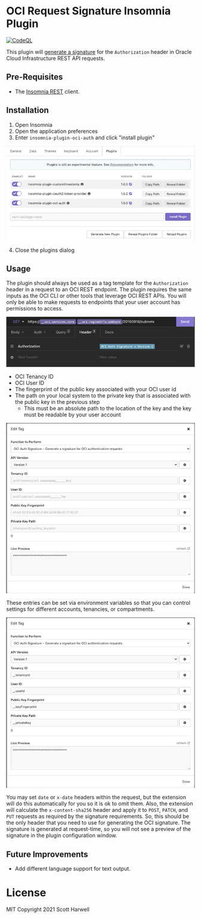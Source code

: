 # OCI Request Signature Insomnia Plugin

[![CodeQL](https://github.com/scottharwell/insomnia-plugin-oci-auth/actions/workflows/codeql-analysis.yml/badge.svg)](https://github.com/scottharwell/insomnia-plugin-oci-auth/actions/workflows/codeql-analysis.yml)

This plugin will [generate a signature](https://docs.oracle.com/en-us/iaas/Content/API/Concepts/signingrequests.htm) for the `Authorization` header in Oracle Cloud Infrastructure REST API requests.

## Pre-Requisites

- The [Insomnia REST](https://insomnia.rest) client.

## Installation

1. Open Insomnia
2. Open the application preferences
3. Enter `insomnia-plugin-oci-auth` and click "install plugin"

![Plugin Installation](assets/../assets/img/install_plugin.jpg)

4. Close the plugins dialog

## Usage

The plugin should always be used as a tag template for the `Authorization` header in a request to an OCI REST endpoint.  The plugin requires the same inputs as the OCI CLI or other tools that leverage OCI REST APIs.  You will only be able to make requests to endpoints that your user account has permissions to access.

![Headers](assets/img/authorization_header.jpg)

- OCI Tenancy ID
- OCI User ID
- The fingerprint of the public key associated with your OCI user id
- The path on your local system to the private key that is associated with the public key in the previous step
  - This must be an absolute path to the location of the key and the key must be readable by your user account

![Form](assets/img/edit_tag_empty.jpg)

These entries can be set via environment variables so that you can control settings for different accounts, tenancies, or compartments.

![Form Env Vars](assets/img/edit_tag_env_vars.jpg)

You may set `date` or `x-date` headers within the request, but the extension will do this automatically for you so it is ok to omit them.  Also, the extension will calculate the `x-content-sha256` header and apply it to `POST`, `PATCH`, and `PUT` requests as required by the signature requirements.  So, this should be the only header that you need to use for generating the OCI signature.  The signature is generated at request-time, so you will not see a preview of the signature in the plugin configuration window.

## Future Improvements

- Add different language support for text output.

# License

MIT Copyright 2021 Scott Harwell
